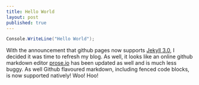 ```yaml
---
title: Hello World
layout: post
published: true
---
```




```csharp
Console.WriteLine("Hello World");
```
With the announcement that github pages now supports [Jekyll 3.0](https://jekyllrb.com/), I decided it was time to refresh my blog. As well, it looks like an online github markdown editor [prose.io](prose.io) has been updated as well and is much less buggy. As well Github flavoured markdown, including fenced code blocks, is now supported natively! Woo! Hoo!
